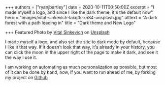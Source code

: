 +++
authors = ["ryanjbartley"]
date = 2020-10-11T00:50:00Z
excerpt = "I made myself a logo, and since I like the dark theme, it's the default now"
hero = "images/vital-sinkevich-lakq3i-xn84-unsplash.jpg"
alttext = "A dark forest with a path leading in"
title = "Dark theme and New Logo"

+++
Featured Photo by [Vital Sinkevich](https://unsplash.com/@vitsinkevich?utm_source=unsplash&utm_medium=referral&utm_content=creditCopyText) on [Unsplash](https://unsplash.com/s/photos/dark-forest?utm_source=unsplash&utm_medium=referral&utm_content=creditCopyText)

I made myself a logo, and also set the site to dark mode by default, because I like it that way. If it doesn't look that way, it's already in your history, you can click the moon in the upper right of the page to make it dark, and see it the way I use it.

I am working on automating as much personalization as possible, but most of it can be done by hand, now, if you want to run ahead of me, by forking my project on [Github](https://github.com/ryanjbartley/gphugo "gphugo Github repository")